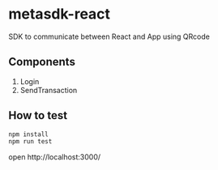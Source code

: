 # metasdk-react
SDK to communicate between React and App using QRcode

## Components
1. Login
2. SendTransaction

## How to test
```bash
npm install
npm run test
```

open http://localhost:3000/
